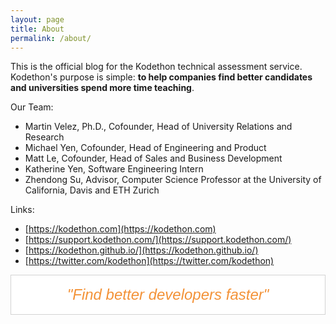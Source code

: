 ```yaml
---
layout: page
title: About
permalink: /about/
---
```


This is the official blog for the Kodethon technical assessment service.
Kodethon's purpose is simple: <b>to help companies find better candidates and universities spend more time teaching</b>.

Our Team:
* Martin Velez, Ph.D., Cofounder, Head of University Relations and Research
* Michael Yen, Cofounder, Head of Engineering and Product
* Matt Le, Cofounder, Head of Sales and Business Development
* Katherine Yen, Software Engineering Intern
* Zhendong Su, Advisor, Computer Science Professor at the University of California, Davis and ETH Zurich


Links:
* [https://kodethon.com](https://kodethon.com)
* [https://support.kodethon.com/](https://support.kodethon.com/)
* [https://kodethon.github.io/](https://kodethon.github.io/)
* [https://twitter.com/kodethon](https://twitter.com/kodethon)


<div style="text-align: center;border:1px solid
lightgrey;background-color:white">
<br>
<p style="margin:0;color:#F39237;font-family:'Varela Round',
sans-serif;font-size:1.5rem"><em>"Find better developers faster"</em></p>
<br>
</div>

